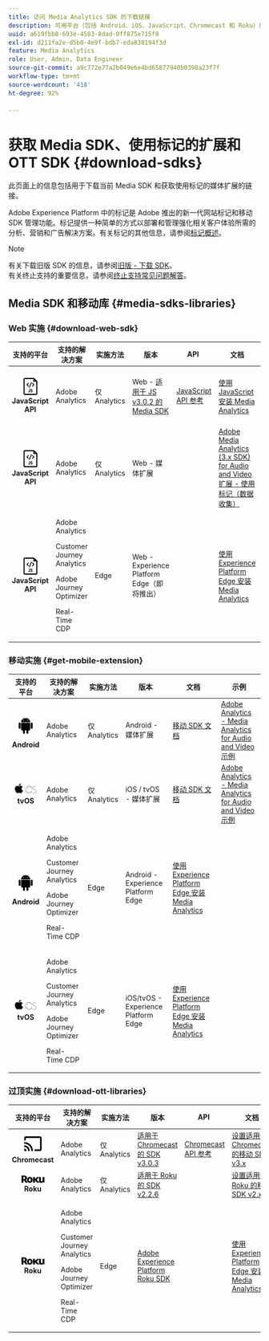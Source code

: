 ```yaml
---
title: 访问 Media Analytics SDK 的下载链接
description: 可用平台（包括 Android、iOS、JavaScript、Chromecast 和 Roku）的 SDK 下载链接。
uuid: a619fbb8-693e-4583-8dad-0ff875e715f8
exl-id: d211fa2e-d5b0-4e9f-bdb7-eda838194f3d
feature: Media Analytics
role: User, Admin, Data Engineer
source-git-commit: a9c772e77a2b049e6e4bd65877940b0398a23f7f
workflow-type: tm+mt
source-wordcount: '418'
ht-degree: 92%

---
```


# 获取 Media SDK、使用标记的扩展和 OTT SDK {#download-sdks}

此页面上的信息包括用于下载当前 Media SDK 和获取使用标记的媒体扩展的链接。

Adobe Experience Platform 中的标记是 Adobe 推出的新一代网站标记和移动 SDK 管理功能。标记提供一种简单的方式以部署和管理强化相关客户体验所需的分析、营销和广告解决方案。有关标记的其他信息，请参阅[标记概述](https://experienceleague.adobe.com/docs/platform-learn/data-collection/overview.html?lang=zh-Hans)。


>[!NOTE]
>
>有关下载旧版 SDK 的信息，请参阅[旧版 - 下载 SDK](/help/legacy/legacy-download-sdks.md)。<br>
>有关终止支持的重要信息，请参阅[终止支持常见问题解答](/help/additional-resources/end-of-support-faqs.md)。

## Media SDK 和移动库 {#media-sdks-libraries}

### Web 实施 {#download-web-sdk}

| 支持的平台 | 支持的解决方案 | 实施方法 | 版本 |  API   |  文档  | 示例 |
|:---:|---|---|---|---| ---| ---|
| ![JavaScript图标&#x200B;](assets/javascript-icon.png)</br>**JavaScript API** | Adobe Analytics | 仅 Analytics | Web - [适用于 JS v3.0.2 的 Media SDK](https://github.com/Adobe-Marketing-Cloud/media-sdks/releases/tag/js-v3.0.2) | [JavaScript API 参考](https://adobe-marketing-cloud.github.io/media-sdks/reference/javascript_3x/index.html) | [使用 JavaScript 安装 Media Analytics](/help/implementation/media-sdk/setup/web-implementation.md) | [适用于 JS 的 Media SDK v3.0.2 示例](https://github.com/Adobe-Marketing-Cloud/media-sdks/tree/master/sdks/js/3.x) |
| ![JavaScript图标&#x200B;](assets/javascript-icon.png)</br>**JavaScript API** | Adobe Analytics | 仅 Analytics | Web - 媒体扩展 |  | [Adobe Media Analytics (3.x SDK) for Audio and Video 扩展 - 使用标记（数据收集）](https://experienceleague.adobe.com/docs/experience-platform/tags/extensions/adobe/media-analytics-3x/overview.html?lang=zh-Hans) | [Adobe Media Analytics (3.x SDK) for Audio and Video 扩展示例](https://github.com/Adobe-Marketing-Cloud/media-sdks/tree/master/samples/launch/js/3.x) |
| ![JavaScript图标&#x200B;](assets/javascript-icon.png)</br>**JavaScript API** | <p>Adobe Analytics</p><p>Customer Journey Analytics</p><p>Adobe Journey Optimizer</p><p>Real-Time CDP</p> | Edge | Web - Experience Platform Edge（即将推出） |  | [使用 Experience Platform Edge 安装 Media Analytics](/help/implementation/edge/implementation-edge.md) | |

### 移动实施 {#get-mobile-extension}

| 支持的平台 | 支持的解决方案 | 实施方法 | 版本 | 文档 | 示例 |
|:---:|---|---|---|---|---|
| ![Android图标&#x200B;](assets/android-icon.png)</br>**Android** | Adobe Analytics | 仅 Analytics | Android - 媒体扩展 | [移动 SDK 文档](https://developer.adobe.com/client-sdks/documentation/adobe-media-analytics/) | [Adobe Analytics - Media Analytics for Audio and Video 示例](https://github.com/Adobe-Marketing-Cloud/media-sdks/tree/master/samples/launch/mobile/android) |
| ![Apple iOS 图标&#x200B;](assets/ios-icon.png)<br>**tvOS** | Adobe Analytics | 仅 Analytics | iOS / tvOS - 媒体扩展 | [移动 SDK 文档](https://developer.adobe.com/client-sdks/documentation/adobe-media-analytics/) | [Adobe Analytics - Media Analytics for Audio and Video 示例](https://github.com/adobe/aepsdk-media-ios/tree/main/TestApp) |
| ![Android图标&#x200B;](assets/android-icon.png)</br>**Android** | <p>Adobe Analytics</p><p>Customer Journey Analytics</p><p>Adobe Journey Optimizer</p><p>Real-Time CDP</p> | Edge | Android - Experience Platform Edge | [使用 Experience Platform Edge 安装 Media Analytics](/help/implementation/edge/implementation-edge.md) | |
| ![Apple iOS 图标&#x200B;](assets/ios-icon.png)<br>**tvOS** | <p>Adobe Analytics</p><p>Customer Journey Analytics</p><p>Adobe Journey Optimizer</p><p>Real-Time CDP</p> | Edge | iOS/tvOS - Experience Platform Edge | [使用 Experience Platform Edge 安装 Media Analytics](/help/implementation/edge/implementation-edge.md) |  |

### 过顶实施 {#download-ott-libraries}

| 支持的平台 | 支持的解决方案 | 实施方法 | 版本 |  API   |  文档  |
|:---:|---|---|---|---|---|
| ![Chromecast图标&#x200B;](assets/chromecast-icon.png)</br>**Chromecast** | Adobe Analytics | 仅 Analytics | [适用于 Chromecast 的 SDK v3.0.3](https://github.com/Adobe-Marketing-Cloud/media-sdks/releases/tag/chromecast-v3.0.3) | [Chromecast API 参考](https://adobe-marketing-cloud.github.io/media-sdks/reference/chromecast/) | [设置适用于 Chromecast 的移动 SDK v3.x](/help/implementation/media-sdk/setup/set-up-chromecast.md) |
| ![Roku图标&#x200B;](assets/roku-icon.png)</br>**Roku** | Adobe Analytics | 仅 Analytics | [适用于 Roku 的 SDK v2.2.6](https://github.com/Adobe-Marketing-Cloud/media-sdks/releases/tag/roku-v2.2.6) |  | [设置适用于 Roku 的移动 SDK v2.x](/help/implementation/media-sdk/setup/set-up-roku.md) |
| ![Roku图标&#x200B;](assets/roku-icon.png)</br>**Roku** | <p>Adobe Analytics</p><p>Customer Journey Analytics</p><p>Adobe Journey Optimizer</p><p>Real-Time CDP</p> | Edge | [Adobe Experience Platform Roku SDK](https://github.com/adobe/aepsdk-roku/tree/main) |  | [使用 Experience Platform Edge 安装 Media Analytics](/help/implementation/edge/implementation-edge.md) |
